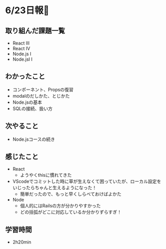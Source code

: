 # 6/23日報🐶

## 取り組んだ課題一覧

* React III
* React IV
* Node.js I
* Node.jsI I

## わかったこと

* コンポーネント、Propsの復習
* modalのだしかた、とじかた
* Node.jsの基本
* SQLの接続、扱い方

## 次やること

* Node.jsコースの続き

## 感じたこと

* React
  * ようやくthisに慣れてきた
* VScodeでコミットした時に草が生えなくて困っていたが、ローカル設定をいじったらちゃんと生えるようになった！
  * 簡単だったので、もっと早くしらべておけばよかた
* Node
  * 個人的にはRailsの方が分かりやすかった
  * どの括弧がどこに対応しているか分かりずらすぎ！

## 学習時間

* 2h20min

